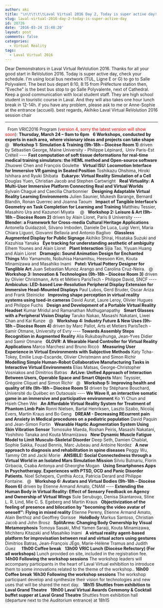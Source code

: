 ```yaml
---
author: aki
title: "\n\t\t\t\tLaval Virtual 2016 Day 2, Today is super active day!!\t\t"
slug: laval-virtual-2016-day-2-today-is-super-active-day
id: 20726
date: '2016-03-24 15:48:20'
layout: post
comments: false
categories:
  - Virtual Reality
tags:
  - Laval Virtual 2016
---
```


Dear Demonstrators in Laval Virtual ReVolution 2016. Thanks for all your good start in ReVolution 2016. Today is super active day, check your schedule. I'm using local bus nextwork (TUL, Ligne E or G) to go to Salle Polyvalent. The best bus depart 8:10, 8:15 from Préfecture station then, "Eveche" is the best bus stop to go Salle Polyvalente, next of Cathedral. Keep a good communication with local student staff. They are high school student in touristic course in Laval. And they will also takes one hour lunch break in 12-14h. if you have any problem, please ask to me or Anne-Sophie at the entrance (accueil). best regards, Akihiko Laval Virtual ReVolution 2016 session chair

* * *

  From VRIC2016 Program (<span style="color: #ff0000;">version 4, sorry the latest version will show soon</span>): **Thursday, March 24 – 9am to 6pm**   **6 Workshops, conducted by experts in each area,** **where visionary ideas and projects can take shape**   @   **Workshop 1: Simulation & Training (9h-18h – Diocèse Room 1)** driven by Sébastien George, Maine University - Philippe Lépinard,  Univ Paris-Est Créteil ---- **Fast computation of soft tissue deformations for real-time medical training simulators: the HEML method and Open-source software** Zhuowei Chen and François Goulette   **Virtual ISU: Locomotion Interface for Immersive VR gaming in Seated Position** Toshikazu Ohshima, Hiroki Ishihara and Ryuki Shibata   **Eukaryo: Virtual Reality Simulation of a Cell** Douglas Yuen, Christian Jacob and Stephen Cartwright   **Real Virtuality: A Multi-User Immersive Platform Connecting Real and Virtual Worlds** Sylvain Chagué and Caecilia Charbonnier   **Designing Adaptable Virtual Reality Learning Environments** Julien Saunier, Mukesh Barange, Bernard Blandin, Ronan Querrec and Joanna Taoum   **Impact of Tangible Interface’s Geometry on Task Completion for Learning and Training** Matthieu Tessier, Masahiro Ura and Kazunori Miyata     @   **Workshop 2: Leisure & Art (9h-18h – Diocèse Room 2)** driven by Alain Lioret, Paris 8 University ---- **Blender: a Framework for Cross-media Cultural Heritage Applications** Antonella Guidazzoli, Silvano Imboden, Daniele De Luca, Luigi Verri, Maria Chiara Liguori, Giovanni Bellavia and Antonio Baglivo   **Glassless Augmented Display for Public Signage** Akihiko Shirai, Hisataka Suzuki and Kazuhisa Yanaka   **Eye tracking for understanding aesthetic of ambiguity** Elhem Younes and Alain Lioret   **Plant Interaction** Sijia Tao, Yiyuan Huang and Alain Lioret   **Dramagic: Sound Animation Design for Enchanted Things** Mio Yamamoto, Nobuhisa Hanamitsu, Heesoon Kim, Kouta Minamizawa and Masahiko Inami   **Potel: Virtual Pottery Designer for Tanglible Art** Juan Sebastian Munoz Arango and Carolina Cruz-Neira.   @   **Workshop 3: Innovation & Technologies (9h-18h – Diocèse Room 3)** driven by Olivier Christmann, Arts et Métiers ParisTech - Philippe David, SNCF ---- **Ambiculus: LED-based Low-Resolution Peripheral Display Extension for Immersive Head-Mounted Displays** Paul Lubos, Gerd Bruder, Oscar Ariza and Frank Steinicke   **Improving shape perception in virtual reality systems using toed-in cameras** David Aurat, Laure Leroy, Olivier Hugues and Philippe Fuchs   **Design and Development of a Portable Virtual Reality Headset** Kumar Mridul and Ramanathan Muthuganapathy   **Smart Glasses with a Peripheral Vision Display** Taruko Nakao, Masashi Nakatani, Liwei Chan and Kai Kunze   @   **Workshop 4: Industry Future & New Uses (9h-18h – Diocèse Room 4)** driven by Marc Pallot, Arts et Metiers ParisTech - Samir Otmane, University of Evry ---- **Towards Assembly Steps Recognition in Augmented Reality** Alia Rukubayihunga, Jean-Yves Didier and Samir Otmane    **GLOVR: A Wearable Hand Controller for Virtual Reality Applications** Marco Marchesi and Bruno Riccò   **Measuring User Experience in Virtual Environments with Subjective Methods** Katy Tcha-Tokey, Emilie Loup-Escande, Olivier Christmann and Simon Richir   **Modelling Simple Human-Robot Collaborative Manufacturing Tasks in Interactive Virtual Environments** Elias Matsas, George-Christopher Vosniakos and Dimitrios Batras   **ArLive: Unified Approach of Interaction Between Users, Operable Space and Smart Objects** Marc Teyssier, Grégoire Cliquet and Simon Richir   @   **Workshop 5: Improving health and quality of life (9h-18h – Diocèse Room 5)** driven by Stéphane Bouchard, Université du Québec en Outaouais ---- **We Wave II, an interactive somatic game in an immersive and participative environment** Ko Yi Chun and Hsieh Chen Wei   **An Affordable Virtual Reality System for Treatment of Phantom Limb Pain** Ronni Nielsen, Bartal Henriksen, Laszlo Szabo, Nicolaj Evers, Martin Kraus and Bo Geng   **DREAM - Decreasing REcurrent pain and Anxiety in Medical procedures on a pediatric population** David Paquin and Jean-Simon Fortin   **Wearable Haptic Augmentation System Using Skin Vibration Sensor** Tomosuke Maeda, Roshan Peiris, Masashi Nakatani, Yoshihiro Tanaka and Kouta Minamizawa   **New Dynamic Muscle Fatigue Model to Limit Musculo-Skeletal Disorder** Deep Seth, Damien Chablat, Sophie Sakka, Fouad Bennis, Marc Jubeau and Antoine Nordez   **A new approach to diagnosis and rehabilitation in spine diseases** Peggy Wu, Tammy Ott and Jacki Morie   **ANSIBLE: Social Connectedness through a Virtual World in an Isolated Mars Simulation Mission** Silviu Butnariu, Florin Girbacia, Csaba Antonya and Gheorghe Mogan   **Using Smartphones Apps In Psychotherapy. Experiences with PTSD, OCD and Panic Disorder Patients.** Noel Schepers, Cynthia Acca, Patricia Derard and Philippe Fontaine.   @   **Workshop 6: Avatars and Virtual Bodies (9h-18h – Diocèse Room 6)** driven by Etienne Armand Amato, CNAM ---- **Extending the Human Body in Virtual Reality: Effect of Sensory Feedback on Agency and Ownership of Virtual Wings** Sule Serubugo, Denisa Skantarova, Stine L. R. Lind, Mie C. S. Egeberg and Martin Kraus   **Objectivization of the feeling of presence and bilocation by "becoming the video avatar of oneself": Flying in mixed reality** Etienne Pereny, Etienne Armand Amato, Alain Berthoz and Geoffrey Gorisse   **HoloBody** Markus Santoso, Christian Jacob and John Brosz   **SplitArms: Changing Body Ownership by Visual Metamorphosis** Tomoya Sasaki, Mhd Yamen Saraiji, Kouta Minamizawa, Michiteru Kitazaki and Masahiko Inami   **A virtual reality agent-based platform for improvisation between real and virtual actors using gestures** Dimitrios Batras, Jean-François JÉgo, Marie-Hélène Tramus and Judith Guez     **11h00 Coffee break**   **13h00** **VRIC Lunch (Diocèse Refectory) (For all workshops)** Lunch provided on site, included in the registration fee.     **14h00** **Following the workshop sessions** The workshop leaders will accompany participants in the heart of Laval Virtual exhibition to introduce them to some innovations related to the theme of the workshop..  **16h00 Coffee break**  **16h30** **Following the workshop sessions** The workshop participant develop and synthesize their vision for technologies and new uses that will be shared the next day.   **18h15** **Shuttles from exhibition to Laval Grand Theatre**   **19h00** **Laval Virtual Awards Ceremony & Cocktail buffet supper at Laval Grand Theatre** Shuttles from exhibition hall (departure next to the Auditorium entrance) at 18h15
